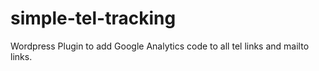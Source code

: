 # simple-tel-tracking
Wordpress Plugin to add Google Analytics code to all tel links and mailto links.
